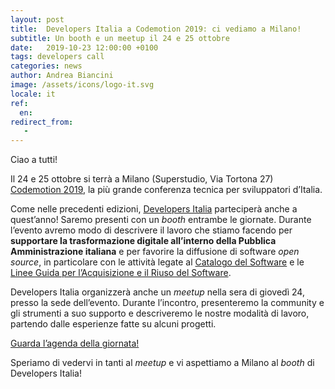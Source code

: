 ```yaml
---
layout: post
title:  Developers Italia a Codemotion 2019: ci vediamo a Milano!
subtitle: Un booth e un meetup il 24 e 25 ottobre
date:   2019-10-23 12:00:00 +0100
tags: developers call
categories: news
author: Andrea Biancini
image: /assets/icons/logo-it.svg
locale: it
ref:
  en: 
redirect_from:
   -
---
```


Ciao a tutti!

Il 24 e 25 ottobre si terrà a Milano (Superstudio, Via Tortona 27) [Codemotion 2019](https://events.codemotion.com/conferences/milan/2019/), la più grande conferenza tecnica per sviluppatori d’Italia.

Come nelle precedenti edizioni, [Developers Italia](https://developers.italia.it/) parteciperà anche a quest’anno! Saremo presenti con un *booth* entrambe le giornate. Durante l’evento avremo modo di descrivere il lavoro che stiamo facendo per **supportare la trasformazione digitale  all’interno della Pubblica Amministrazione italiana** e per favorire la diffusione di software *open source*, in particolare con le attività legate al [Catalogo del Software](https://developers.italia.it/it/software/) e le [Linee Guida per l’Acquisizione e il Riuso del Software](https://developers.italia.it/it/riuso).

Developers Italia organizzerà anche un *meetup* nella sera di giovedì 24, presso la sede dell’evento. Durante l’incontro, presenteremo la community e gli strumenti a suo supporto e descriveremo le nostre modalità di lavoro, partendo dalle esperienze fatte su alcuni progetti.

[Guarda l’agenda della giornata!](https://events.codemotion.com/conferences/milan/2019/agenda)

Speriamo di vedervi in tanti al *meetup* e vi aspettiamo a Milano al *booth* di Developers Italia!

